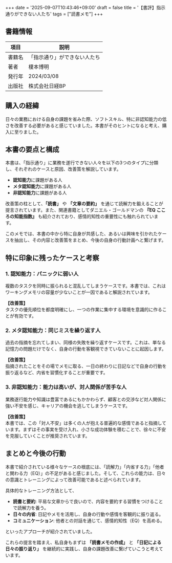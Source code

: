 +++
date = '2025-09-07T10:43:46+09:00'
draft = false
title = '【書評】指示通りができない人たち'
tags = ["読書メモ"]
+++
## 書籍情報

| 項目 | 説明 |
| --- | --- |
| 書籍名 | 「指示通り」ができない人たち |
| 著者 | 榎本博明 |
| 発行年 | 2024/03/08 |
| 出版社 | 株式会社日経BP |

## 購入の経緯

日々の業務における自身の課題を省みた際、ソフトスキル、特に非認知能力の低さを改善する必要があると感じていました。本書がそのヒントになると考え、購入に至りました。

## 本書の要点と構成

本書は、「指示通り」に業務を遂行できない人々を以下の3つのタイプに分類し、それぞれのケースと原因、改善策を解説しています。

- **認知能力**に課題がある人
- **メタ認知能力**に課題がある人
- **非認知能力**に課題がある人

改善策の柱として、**「読書」** や **「文章の要約」** を通じて読解力を鍛えることが提言されています。また、関連書籍としてダニエル・ゴールドマンの **『EQ こころの知能指数』** も紹介されており、感情的知性の重要性にも触れられています。

このメモでは、本書の中から特に自身が共感した、あるいは興味を引かれたケースを抽出し、その内容と改善策をまとめ、今後の自身の行動計画へと繋げます。

## 特に印象に残ったケースと考察

### 1. 認知能力：パニックに弱い人
複数のタスクを同時に振られると混乱してしまうケースです。本書では、これはワーキングメモリの容量が少ないことが一因であると解説されています。

**【改善策】** <br>
タスクの優先順位を都度明確にし、一つの作業に集中する環境を意識的に作ることが有効です。

### 2. メタ認知能力：同じミスを繰り返す人
過去の指摘を忘れてしまい、同様の失敗を繰り返すケースです。これは、単なる記憶力の問題だけでなく、自身の行動を客観視できていないことに起因します。

**【改善策】** <br>
指摘されたことをその場でメモに取る、一日の終わりに日記などで自身の行動を振り返るなど、内省を習慣化することが重要です。

### 3. 非認知能力：能力は高いが、対人関係が苦手な人
業務遂行能力や知識は豊富であるにもかかわらず、顧客との交渉など対人関係に強い不安を感じ、キャリアの機会を逃してしまうケースです。

**【改善策】** <br>
本書では、この「対人不安」は多くの人が抱える普遍的な感情であると指摘しています。まずはその事実を受け入れ、小さな成功体験を積むことで、徐々に不安を克服していくことが推奨されています。

## まとめと今後の行動

本書で紹介されている様々なケースの根底には、「読解力」「内省する力」「他者と関わる力（EQ）」の不足があると感じました。そして、これらの能力は、日々の意識とトレーニングによって改善可能であると述べられています。

具体的なトレーニング方法として、
- **読書と要約**: 平易な文章からで良いので、内容を要約する習慣をつけることで読解力を養う。
- **日々の内省**: 日記やメモを活用し、自身の行動や感情を客観的に振り返る。
- **コミュニケーション**: 他者との対話を通じて、感情的知性（EQ）を高める。

といったアプローチが紹介されていました。

これらの提言を踏まえ、私自身もまずは **「読書メモの作成」** と **「日記による日々の振り返り」** を継続的に実践し、自身の課題改善に繋げていこうと考えています。